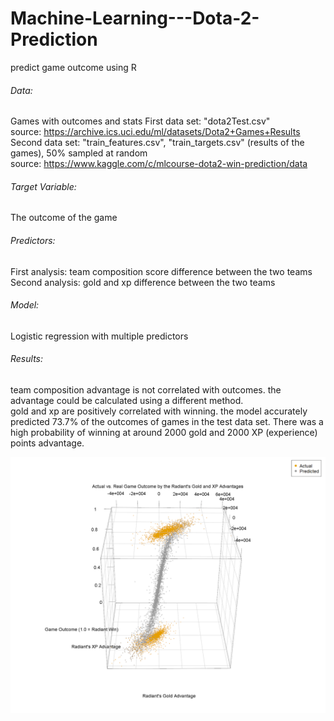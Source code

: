 # Machine-Learning---Dota-2-Prediction
predict game outcome using R

###### Data:  
Games with outcomes and stats
First data set: "dota2Test.csv"  
source: https://archive.ics.uci.edu/ml/datasets/Dota2+Games+Results  
Second data set: "train_features.csv", "train_targets.csv" (results of the games), 50% sampled at random  
source: https://www.kaggle.com/c/mlcourse-dota2-win-prediction/data  

###### Target Variable:
The outcome of the game

###### Predictors:  
First analysis: team composition score difference between the two teams  
Second analysis: gold and xp difference between the two teams

###### Model:
Logistic regression with multiple predictors

###### Results:  
team composition advantage is not correlated with outcomes. the advantage could be calculated using a different method.  
gold and xp are positively correlated with winning. the model accurately predicted 73.7% of the outcomes of games in the test data set. There was a high probability of winning at around 2000 gold and 2000 XP (experience) points advantage.

![Image of 3D Scatter Plot](https://github.com/jojuno/Machine-Learning---Dota-2-Prediction/blob/master/3D%20Scatter%20Plot%20-%20Actual%20Outcome%20vs.%20Predicted%20Win%20Chance.PNG)
